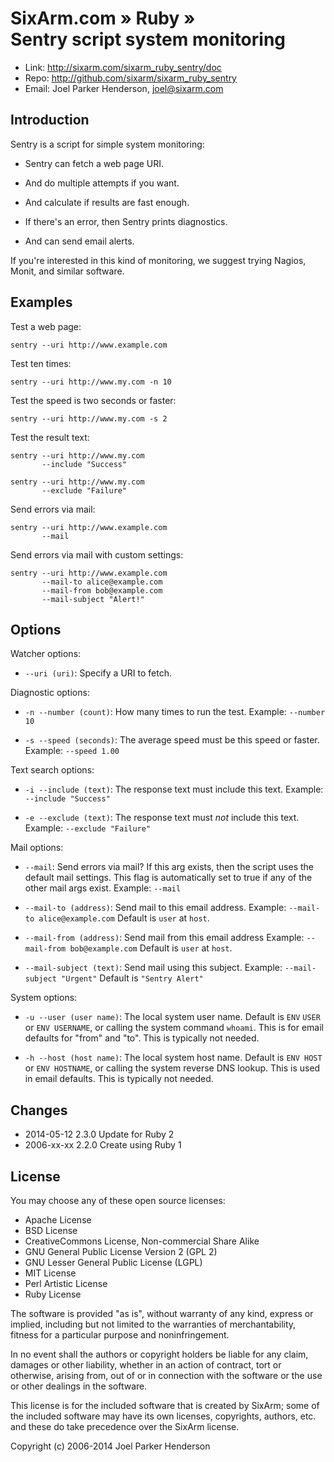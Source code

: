 # SixArm.com » Ruby » <br> Sentry script system monitoring

* Link: <http://sixarm.com/sixarm_ruby_sentry/doc>
* Repo: <http://github.com/sixarm/sixarm_ruby_sentry>
* Email: Joel Parker Henderson, <joel@sixarm.com>

## Introduction

Sentry is a script for simple system monitoring:

  * Sentry can fetch a web page URI.

  * And do multiple attempts if you want.

  * And calculate if results are fast enough.

  * If there's an error, then Sentry prints diagnostics.

  * And can send email alerts.

If you're interested in this kind of monitoring,
we suggest trying Nagios, Monit, and similar software.


## Examples

Test a web page:

    sentry --uri http://www.example.com

Test ten times:

    sentry --uri http://www.my.com -n 10

Test the speed is two seconds or faster:

    sentry --uri http://www.my.com -s 2

Test the result text:

    sentry --uri http://www.my.com
           --include "Success"

    sentry --uri http://www.my.com
           --exclude "Failure"

Send errors via mail:

    sentry --uri http://www.example.com
           --mail

Send errors via mail with custom settings:

    sentry --uri http://www.example.com
           --mail-to alice@example.com
           --mail-from bob@example.com
           --mail-subject "Alert!"


## Options

Watcher options:

  * `--uri (uri)`:            Specify a URI to fetch.

Diagnostic options:

  * `-n --number (count)`:    How many times to run the test.
                              Example: `--number 10`

  * `-s --speed (seconds)`:   The average speed must be this speed or faster.
                              Example: `--speed 1.00`

Text search options:

  * `-i --include (text)`:    The response text must include this text.
                              Example: `--include "Success"`

  * `-e --exclude (text)`:    The response text must *not* include this text.
                              Example: `--exclude "Failure"`

Mail options:

  * `--mail`:                 Send errors via mail? If this arg exists,
                              then the script uses the default mail settings.
                              This flag is automatically set to true if any of
                              the other mail args exist.
                              Example: `--mail`

  * `--mail-to (address)`:    Send mail to this email address.
                              Example: `--mail-to alice@example.com`
                              Default is `user` at `host`.

  * `--mail-from (address)`:  Send mail from this email address
                              Example: `--mail-from bob@example.com`
                              Default is `user` at `host`.

  * `--mail-subject (text)`:  Send mail using this subject.
                              Example: `--mail-subject "Urgent"`
                              Default is `"Sentry Alert"`


System options:

  * `-u --user (user name)`:  The local system user name.
                              Default is `ENV` `USER` or `ENV USERNAME`,
                              or calling the system command `whoami`.
                              This is for email defaults for "from" and "to".
                              This is typically not needed.

  * `-h --host (host name)`:  The local system host name.
                              Default is `ENV HOST` or `ENV HOSTNAME`,
                              or calling the system reverse DNS lookup.
                              This is used in email defaults.
                              This is typically not needed.


## Changes

* 2014-05-12 2.3.0 Update for Ruby 2
* 2006-xx-xx 2.2.0 Create using Ruby 1


## License

You may choose any of these open source licenses:

  * Apache License
  * BSD License
  * CreativeCommons License, Non-commercial Share Alike
  * GNU General Public License Version 2 (GPL 2)
  * GNU Lesser General Public License (LGPL)
  * MIT License
  * Perl Artistic License
  * Ruby License

The software is provided "as is", without warranty of any kind,
express or implied, including but not limited to the warranties of
merchantability, fitness for a particular purpose and noninfringement.

In no event shall the authors or copyright holders be liable for any
claim, damages or other liability, whether in an action of contract,
tort or otherwise, arising from, out of or in connection with the
software or the use or other dealings in the software.

This license is for the included software that is created by SixArm;
some of the included software may have its own licenses, copyrights,
authors, etc. and these do take precedence over the SixArm license.

Copyright (c) 2006-2014 Joel Parker Henderson
